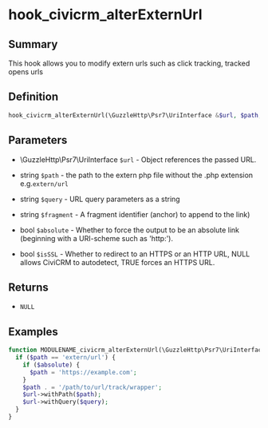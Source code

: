 # hook_civicrm_alterExternUrl

## Summary

This hook allows you to modify extern urls such as click tracking, tracked opens urls


## Definition

```php
hook_civicrm_alterExternUrl(\GuzzleHttp\Psr7\UriInterface &$url, $path, $query, $fragment, $absolute, $isSSL)
```

##  Parameters

- \GuzzleHttp\Psr7\UriInterface `$url` - Object references the passed URL.

- string `$path` - the path to the extern php file without the .php extension e.g.`extern/url`

- string `$query` - URL query parameters as a string

- string `$fragment` - A fragment identifier (anchor) to append to the link)

- bool `$absolute` - Whether to force the output to be an absolute link (beginning with a URI-scheme such as 'http:').

- bool `$isSSL` - Whether to redirect to an HTTPS or an HTTP URL, NULL allows CiviCRM to autodetect, TRUE forces an HTTPS URL.

## Returns

-   `NULL`

## Examples

```php
function MODULENAME_civicrm_alterExternUrl(\GuzzleHttp\Psr7\UriInterface &$url, $path, $query, $fragment, $absolute, $isSSL) {
  if ($path == 'extern/url') {
    if ($absolute) {
      $path = 'https://example.com';
    }
    $path . = '/path/to/url/track/wrapper';
    $url->withPath($path);
    $url->withQuery($query);
  }
}
```

